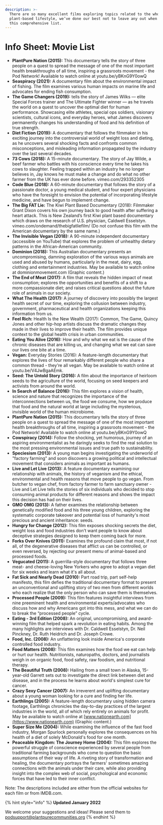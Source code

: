 ```yaml
---
description: >-
  There are so many excellent films exploring topics related to the whole food,
  plant-based lifestyle, we’ve done our best not to leave any out when compiling
  this comprehensive list.
---
```


# Info Sheet: Movie List

* **PlantPure Nation (2015):** This documentary tells the story of three people on a quest to spread the message of one of the most important health breakthroughs of all time, inspiring a grassroots movement - the Pod Network! Available to watch online at youtu.be/yBKnG9Y0owQ
* **Seaspiracy (2021):** A documentary film about the environmental impact of fishing. The film examines various human impacts on marine life and advocates for ending fish consumption.
* **The Game Changers (2019):** tells the story of James Wilks — elite Special Forces trainer and The Ultimate Fighter winner — as he travels the world on a quest to uncover the optimal diet for human performance. Showcasing elite athletes, special ops soldiers, visionary scientists, cultural icons, and everyday heroes, what James discovers permanently changes his understanding of food and his definition of true strength.
* **Diet Fiction (2019):** A documentary that follows the filmmaker in his exciting journey into the controversial world of weight loss and dieting, as he uncovers several shocking facts and confronts common misconceptions, and misleading information propagated by the industry over the last several decades.
* **73 Cows (2018):** A 15-minute documentary. The story of Jay Wilde, a beef farmer who battles with his conscience every time he takes his cows to slaughter. Feeling trapped within an industry he no longer believes in, Jay knows he must make a change and do what no other farmer from the UK has ever done before. vimeo.com/293352305
* **Code Blue (2018):** A 60-minute documentary that follows the story of a passionate doctor, a young medical student, and four expert physicians who have the foresight to envision the potential of incorporating lifestyle medicine, and have begun to implement change.
* **The Big FAT Lie:** The Kiwi Plant Based Documentary (2018): Filmmaker Grant Dixon covers his own journey back to good health after suffering a heart attack. This is New Zealand’s first Kiwi plant based documentary which draws on the research of U.S. physician, Caldwell Esselstyn. vimeo.com/ondemand/thebigfatliefilm/ (Do not confuse this film with the American documentary by the same name.)
* **The Invisible Vegan (2018):** A 90-minute independent documentary (accessible on YouTube) that explores the problem of unhealthy dietary patterns in the African-American community.
* **Dominion (2018):** This Australian documentary presents an uncompromising, damning exploration of the various ways animals are used and abused by humans, particularly in the meat, dairy, egg, clothing and entertainment industries. May be available to watch online at dominionmovement.com (Graphic content.)
* **The End of Meat (2017):** A film that reveals the hidden impact of meat consumption; explores the opportunities and benefits of a shift to a more compassionate diet; and raises critical questions about the future role of animals in our society.
* **What The Health (2017):** A journey of discovery into possibly the largest health secret of our time, exploring the collusion between industry, government, pharmaceutical and health organizations keeping this information from us.
* **Feel Rich:** Health Is the New Wealth (2017): Common, The Game, Quincy Jones and other hip-hop artists discuss the dramatic changes they made in their lives to improve their health. The film provides unique context to the global health crisis in urban communities.
* **Eating You Alive (2016):** How and why what we eat is the cause of the chronic diseases that are killing us, and changing what we eat can save our lives one bite at a time.
* **Vegan:** Everyday Stories (2016): A feature-length documentary that explores the lives of four remarkably different people who share a common thread - they're all vegan. May be available to watch online at youtu.be/V4JwBgaAEmk.
* **Seed: The Untold Story (2016):** A film about the importance of heirloom seeds to the agriculture of the world, focusing on seed keepers and activists from around the world.
* **In Search of Balance (2016):** This film explores a vision of health, science and nature that recognizes the importance of the interconnections between us, the food we consume, how we produce that food and the natural world at large including the mysterious, invisible world of the human microbiome.
* **PlantPure Nation (2015):** This documentary tells the story of three people on a quest to spread the message of one of the most important health breakthroughs of all time, inspiring a grassroots movement - the Pod Network! Available to watch online at youtu.be/yBKnG9Y0owQ
* **Cowspiracy (2014):** Follow the shocking, yet humorous, journey of an aspiring environmentalist as he daringly seeks to find the real solution to the most pressing environmental issues and true path to sustainability.
* **Speciesism (2013):** A young man begins investigating the underworld of "factory farming" and soon discovers a growing political and intellectual movement that considers animals as important as humans.
* **Live and Let Live (2013):** A feature documentary examining our relationship with animals, the history of veganism and the ethical, environmental and health reasons that move people to go vegan. From butcher to vegan chef, from factory farmer to farm sanctuary owner - Live and Let Live tells the stories of six individuals who decided to stop consuming animal products for different reasons and shows the impact this decision has had on their lives.
* **GMO OMG (2013):** A father examines the relationship between genetically modified food and his three young children, exploring the systematic corporate takeover and potential loss of humanity's most precious and ancient inheritance: seeds.
* **Hungry for Change (2012):** This film exposes shocking secrets the diet, weight loss and food industries don't want people to know about deceptive strategies designed to keep them coming back for more.
* **Forks Over Knives (2011):** Examines the profound claim that most, if not all, of the degenerative diseases that afflict us can be controlled, or even reversed, by rejecting our present menu of animal-based and processed foods.
* **Vegucated (2011):** A guerrilla-style documentary that follows three meat- and cheese-loving New Yorkers who agree to adopt a vegan diet for six weeks and learn what it's all about.
* **Fat Sick and Nearly Dead (2010):** Part road trip, part self-help manifesto, this film defies the traditional documentary format to present an unconventional and uplifting story of two men from different worlds who each realize that the only person who can save them is themselves.
* **Processed People (2009):** This film features insightful interviews from nine preeminent health and environmental experts/advocates who discuss how and why Americans got into this mess, and what we can do to break the “processed people” cycle.
* **Eating - 3rd Edition (2008):** An original, uncompromising, and award-winning film that helped spark a revolution in eating habits. Among the many highlights are interviews with Dr. Caldwell Esselstyn, Dr. Neil Pinckney, Dr. Ruth Heidrich and Dr. Joseph Crowe.
* **Food, Inc. (2008):** An unflattering look inside America's corporate controlled food industry.
* **Food Matters (2008):** This film examines how the food we eat can help or hurt our health. Nutritionists, naturopaths, doctors, and journalists weigh in on organic food, food safety, raw foodism, and nutritional therapy.
* **The Beautiful Truth (2008):** Hailing from a small town in Alaska, 15-year-old Garrett sets out to investigate the direct link between diet and disease, and in the process he learns about world's simplest cure for cancer.
* **Crazy Sexy Cancer (2007):** An irreverent and uplifting documentary about a young woman looking for a cure and finding her life.
* **Earthlings (2005):** A feature-length documentary using hidden camera footage, Earthlings chronicles the day-to-day practices of the largest industries in the world, all of which rely entirely on animals for profit. May be available to watch online at [www.nationearth.com](https://www.nationearth.com) (Graphic content.)
* **Super Size Me (2004):** While examining the influence of the fast food industry, Morgan Spurlock personally explores the consequences on his health of a diet of solely McDonald's food for one month.
* **Peaceable Kingdom: The Journey Home (2004):** This film explores the powerful struggle of conscience experienced by several people from traditional farming backgrounds who come to question the basic assumptions of their way of life. A riveting story of transformation and healing, the documentary portrays the farmers' sometimes amazing connections with the animals under their care, while also providing insight into the complex web of social, psychological and economic forces that have led to their inner conflict.

Note: The descriptions included are either from the official websites for each film or from IMDB.com.

{% hint style="info" %}
**Updated January 2022**

We welcome your suggestions and ideas! Please send them to podsupport@plantpurecommunities.org
{% endhint %}
